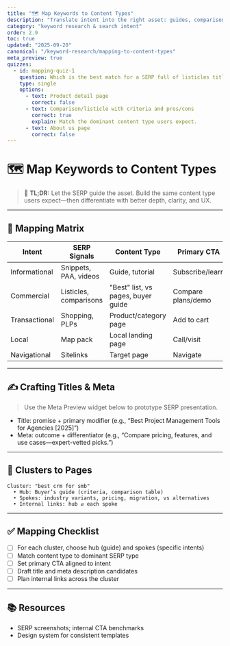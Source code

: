 ```yaml
---
title: "🗺️ Map Keywords to Content Types"
description: "Translate intent into the right asset: guides, comparisons, product pages, local pages, or tools."
category: "keyword research & search intent"
order: 2.9
toc: true
updated: "2025-09-20"
canonical: "/keyword-research/mapping-to-content-types"
meta_preview: true
quizzes:
  - id: mapping-quiz-1
    question: Which is the best match for a SERP full of listicles titled “Best X in 2025”?
    type: single
    options:
      - text: Product detail page
        correct: false
      - text: Comparison/listicle with criteria and pros/cons
        correct: true
        explain: Match the dominant content type users expect.
      - text: About us page
        correct: false
---
```


# 🗺️ Map Keywords to Content Types

> 📌 **TL;DR:** Let the SERP guide the asset. Build the same content type users expect—then differentiate with better depth, clarity, and UX.

---

## 🧭 Mapping Matrix

| Intent | SERP Signals | Content Type | Primary CTA |
|-------|--------------|--------------|-------------|
| Informational | Snippets, PAA, videos | Guide, tutorial | Subscribe/learn |
| Commercial | Listicles, comparisons | "Best" list, vs pages, buyer guide | Compare plans/demo |
| Transactional | Shopping, PLPs | Product/category page | Add to cart |
| Local | Map pack | Local landing page | Call/visit |
| Navigational | Sitelinks | Target page | Navigate |

---

## ✍️ Crafting Titles & Meta

> Use the Meta Preview widget below to prototype SERP presentation.

- Title: promise + primary modifier (e.g., “Best Project Management Tools for Agencies [2025]”)
- Meta: outcome + differentiator (e.g., “Compare pricing, features, and use cases—expert-vetted picks.”)

---

## 🧱 Clusters to Pages

```
Cluster: "best crm for smb"
  • Hub: Buyer’s guide (criteria, comparison table)
  • Spokes: industry variants, pricing, migration, vs alternatives
  • Internal links: hub ⇄ each spoke
```

---

## ✅ Mapping Checklist

- [ ] For each cluster, choose hub (guide) and spokes (specific intents)
- [ ] Match content type to dominant SERP type
- [ ] Set primary CTA aligned to intent
- [ ] Draft title and meta description candidates
- [ ] Plan internal links across the cluster

---

## 📚 Resources

- SERP screenshots; internal CTA benchmarks
- Design system for consistent templates

